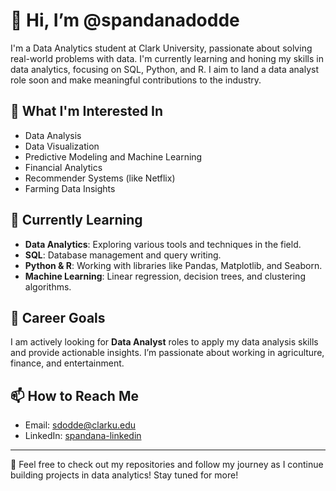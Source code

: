 # 👋 Hi, I’m @spandanadodde

I'm a Data Analytics student at Clark University, passionate about solving real-world problems with data. I'm currently learning and honing my skills in data analytics, focusing on SQL, Python, and R. I aim to land a data analyst role soon and make meaningful contributions to the industry.

## 👀 What I'm Interested In
- Data Analysis
- Data Visualization
- Predictive Modeling and Machine Learning
- Financial Analytics
- Recommender Systems (like Netflix)
- Farming Data Insights

## 🌱 Currently Learning
- **Data Analytics**: Exploring various tools and techniques in the field.
- **SQL**: Database management and query writing.
- **Python & R**: Working with libraries like Pandas, Matplotlib, and Seaborn.
- **Machine Learning**: Linear regression, decision trees, and clustering algorithms.

## 💞️ Career Goals
I am actively looking for **Data Analyst** roles to apply my data analysis skills and provide actionable insights. I’m passionate about working in agriculture, finance, and entertainment.

## 📫 How to Reach Me
- Email: [sdodde@clarku.edu](mailto:sdodde@clarku.edu)
- LinkedIn: [spandana-linkedin](linkedin.com/in/spandana-dodde)

---

🔭 Feel free to check out my repositories and follow my journey as I continue building projects in data analytics! Stay tuned for more!
